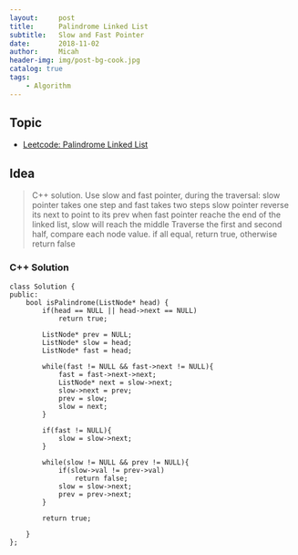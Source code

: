 ```yaml
---
layout:     post
title:      Palindrome Linked List
subtitle:   Slow and Fast Pointer 
date:       2018-11-02
author:     Micah
header-img: img/post-bg-cook.jpg
catalog: true
tags:
    - Algorithm
---
```


## Topic

- [Leetcode: Palindrome Linked List](https://leetcode.com/problems/palindrome-linked-list/)

## Idea

>C++ solution. Use slow and fast pointer, during the traversal: 
>slow pointer takes one step and fast takes two steps
>slow pointer reverse its next to point to its prev
>when fast pointer reache the end of the linked list, slow will reach the middle
>Traverse the first and second half, compare each node value. if all equal, return true, otherwise return false

### C++ Solution

    class Solution {
    public:
        bool isPalindrome(ListNode* head) {
            if(head == NULL || head->next == NULL)
                return true;
        
            ListNode* prev = NULL;
            ListNode* slow = head;
            ListNode* fast = head;
        
            while(fast != NULL && fast->next != NULL){
                fast = fast->next->next;
                ListNode* next = slow->next;
                slow->next = prev;
                prev = slow;
                slow = next;
            }
        
            if(fast != NULL){
                slow = slow->next;
            }
        
            while(slow != NULL && prev != NULL){
                if(slow->val != prev->val)
                    return false;
                slow = slow->next;
                prev = prev->next;
            }
        
            return true;
        
        }
    };

 

